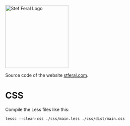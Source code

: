 [<img src="https://raw.githubusercontent.com/stefba/stferal/master/static/svg/stferal-logo-compressed.svg" alt="Stef Feral Logo" height=200>](https://en.stferal.com/)

Source code of the website [stferal.com](https://en.stferal.com/).

# CSS

Compile the Less files like this:

`lessc --clean-css ./css/main.less ./css/dist/main.css`
